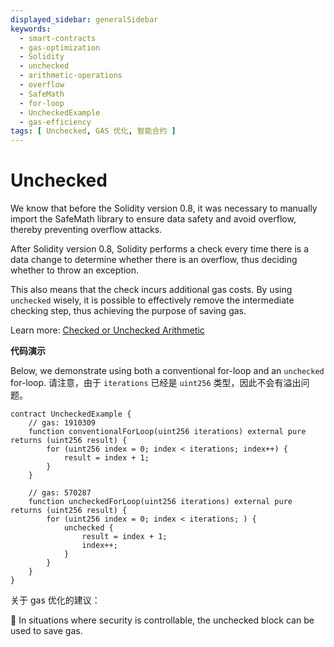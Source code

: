 ```yaml
---
displayed_sidebar: generalSidebar
keywords:
  - smart-contracts
  - gas-optimization
  - Solidity
  - unchecked
  - arithmetic-operations
  - overflow
  - SafeMath
  - for-loop
  - UncheckedExample
  - gas-efficiency
tags: [ Unchecked, GAS 优化, 智能合约 ]
---
```


# Unchecked

We know that before the Solidity version 0.8, it was necessary to manually import the SafeMath library to ensure data safety and avoid overflow, thereby preventing overflow attacks.

After Solidity version 0.8, Solidity performs a check every time there is a data change to determine whether there is an overflow, thus deciding whether to throw an exception.

This also means that the check incurs additional gas costs. By using `unchecked` wisely, it is possible to effectively remove the intermediate checking step, thus achieving the purpose of saving gas.

Learn more: [Checked or Unchecked Arithmetic](https://docs.soliditylang.org/en/v0.8.25/control-structures.html#checked-or-unchecked-arithmetic)

**代码演示**

Below, we demonstrate using both a conventional for-loop and an `unchecked` for-loop. 请注意，由于 `iterations` 已经是 `uint256` 类型，因此不会有溢出问题。

```solidity
contract UncheckedExample {
    // gas: 1910309 
    function conventionalForLoop(uint256 iterations) external pure returns (uint256 result) {
        for (uint256 index = 0; index < iterations; index++) {
            result = index + 1;
        }
    }

    // gas: 570287 
    function uncheckedForLoop(uint256 iterations) external pure returns (uint256 result) {
        for (uint256 index = 0; index < iterations; ) {
            unchecked {
                result = index + 1;
                index++;
            }
        }
    }
}
```

关于 gas 优化的建议：

🌟 In situations where security is controllable, the unchecked block can be used to save gas.